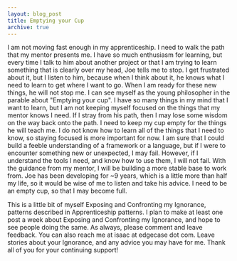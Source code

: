 ```yaml
---
layout: blog_post
title: Emptying your Cup
archive: true
---
```


I am not moving fast enough in my apprenticeship. I need to walk the path that
my mentor presents me. I have so much enthusiasm for learning, but every time I
talk to him about another project or that I am trying to learn something that is
clearly over my head, Joe tells me to stop. I get frustrated about it, but I
listen to him, because when I think about it, he knows what I need to learn to
get where I want to go. When I am ready for these new things, he will not stop
me. I can see myself as the young philosopher in the parable about "Emptying
your cup". I have so many things in my mind that I want to learn, but I am not
keeping myself focused on the things that my mentor knows I need. If I stray
from his path, then I may lose some wisdom on the way back onto the path. I need
to keep my cup empty for the things he will teach me. I do not know how to learn
all of the things that I need to know, so staying focused is more important for
now. I am sure that I could build a feeble understanding of a framework or a
language, but if I were to encounter something new or unexpected, I may fail.
However, if I understand the tools I need, and know how to use them, I will not
fail. With the guidance from my mentor, I will be building a more stable base to
work from. Joe has been developing for ~9 years, which is a little more than
half my life, so it would be wise of me to listen and take his advice. I need to
be an empty cup, so that I may become full.

This is a little bit of myself Exposing and Confronting my Ignorance, patterns
described in Apprenticeship patterns. I plan to make at least one post a week
about Exposing and Confronting my Ignorance, and hope to see people doing the
same. As always, please comment and leave feedback. You can also reach me at
isaac at edgecase dot com. Leave stories about your Ignorance, and any advice
you may have for me. Thank all of you for your continuing support!
